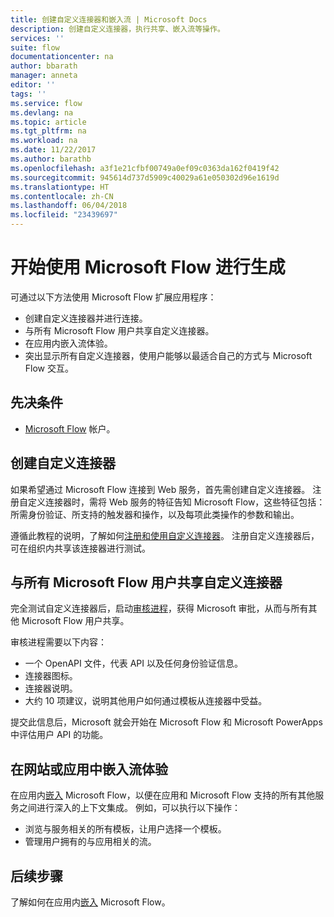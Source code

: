 ```yaml
---
title: 创建自定义连接器和嵌入流 | Microsoft Docs
description: 创建自定义连接器，执行共享、嵌入流等操作。
services: ''
suite: flow
documentationcenter: na
author: bbarath
manager: anneta
editor: ''
tags: ''
ms.service: flow
ms.devlang: na
ms.topic: article
ms.tgt_pltfrm: na
ms.workload: na
ms.date: 11/22/2017
ms.author: barathb
ms.openlocfilehash: a3f1e21cfbf00749a0ef09c0363da162f0419f42
ms.sourcegitcommit: 945614d737d5909c40029a61e050302d96e1619d
ms.translationtype: HT
ms.contentlocale: zh-CN
ms.lasthandoff: 06/04/2018
ms.locfileid: "23439697"
---
```

# <a name="start-to-build-with-microsoft-flow"></a>开始使用 Microsoft Flow 进行生成

可通过以下方法使用 Microsoft Flow 扩展应用程序：

* 创建自定义连接器并进行连接。
* 与所有 Microsoft Flow 用户共享自定义连接器。
* 在应用内嵌入流体验。
* 突出显示所有自定义连接器，使用户能够以最适合自己的方式与 Microsoft Flow 交互。

## <a name="prerequisites"></a>先决条件

* [Microsoft Flow](https://flow.microsoft.com) 帐户。

## <a name="create-a-custom-connector"></a>创建自定义连接器

如果希望通过 Microsoft Flow 连接到 Web 服务，首先需创建自定义连接器。 注册自定义连接器时，需将 Web 服务的特征告知 Microsoft Flow，这些特征包括：所需身份验证、所支持的触发器和操作，以及每项此类操作的参数和输出。

遵循此教程的说明，了解如何[注册和使用自定义连接器](https://powerapps.microsoft.com/tutorials/register-custom-api/)。 注册自定义连接器后，可在组织内共享该连接器进行测试。

## <a name="share-a-custom-connector-with-all-microsoft-flow-users"></a>与所有 Microsoft Flow 用户共享自定义连接器

完全测试自定义连接器后，启动[审核进程](https://flow.microsoft.com/blog/calling-all-saas-apps-now-you-can-build-your-own-connector-for-flow-and-logic-apps/)，获得 Microsoft 审批，从而与所有其他 Microsoft Flow 用户共享。

审核进程需要以下内容：

* 一个 OpenAPI 文件，代表 API 以及任何身份验证信息。
* 连接器图标。
* 连接器说明。
* 大约 10 项建议，说明其他用户如何通过模板从连接器中受益。

提交此信息后，Microsoft 就会开始在 Microsoft Flow 和 Microsoft PowerApps 中评估用户 API 的功能。

## <a name="embed-the-flow-experience-into-your-website-or-app"></a>在网站或应用中嵌入流体验

在应用内[嵌入](embed-flow-dev.md) Microsoft Flow，以便在应用和 Microsoft Flow 支持的所有其他服务之间进行深入的上下文集成。 例如，可以执行以下操作：

* 浏览与服务相关的所有模板，让用户选择一个模板。
* 管理用户拥有的与应用相关的流。

## <a name="next-steps"></a>后续步骤

了解如何在应用内[嵌入](embed-flow-dev.md) Microsoft Flow。
